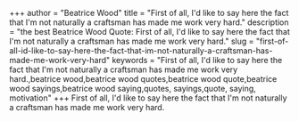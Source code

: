 +++
author = "Beatrice Wood"
title = "First of all, I'd like to say here the fact that I'm not naturally a craftsman has made me work very hard."
description = "the best Beatrice Wood Quote: First of all, I'd like to say here the fact that I'm not naturally a craftsman has made me work very hard."
slug = "first-of-all-id-like-to-say-here-the-fact-that-im-not-naturally-a-craftsman-has-made-me-work-very-hard"
keywords = "First of all, I'd like to say here the fact that I'm not naturally a craftsman has made me work very hard.,beatrice wood,beatrice wood quotes,beatrice wood quote,beatrice wood sayings,beatrice wood saying,quotes, sayings,quote, saying, motivation"
+++
First of all, I'd like to say here the fact that I'm not naturally a craftsman has made me work very hard.

